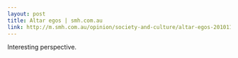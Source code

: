 ```yaml
---
layout: post
title: Altar egos | smh.com.au
link: http://m.smh.com.au/opinion/society-and-culture/altar-egos-20101105-17hlj.html
---
```

Interesting perspective.
